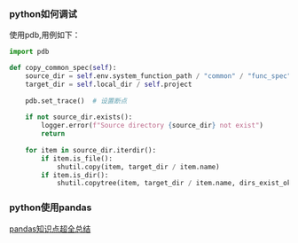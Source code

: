 ### python如何调试

使用pdb,用例如下：

```python
import pdb

def copy_common_spec(self):
    source_dir = self.env.system_function_path / "common" / "func_spec"
    target_dir = self.local_dir / self.project
    
    pdb.set_trace()  # 设置断点
    
    if not source_dir.exists():
        logger.error(f"Source directory {source_dir} not exist")
        return
    
    for item in source_dir.iterdir():
        if item.is_file():
            shutil.copy(item, target_dir / item.name)
        if item.is_dir():
            shutil.copytree(item, target_dir / item.name, dirs_exist_ok=True)
```

### python使用pandas

[pandas知识点超全总结](https://blog.csdn.net/Itsme_MrJJ/article/details/126101002)